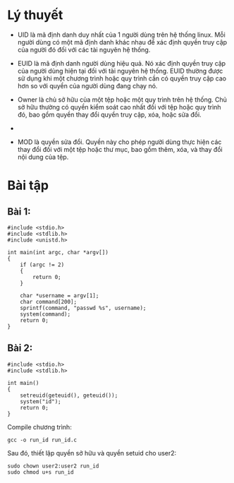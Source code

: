 # Lý thuyết

- UID là mã định danh duy nhất của 1 người dùng trên hệ thống linux. Mỗi người dùng có một mã định danh khác nhau để xác định quyền truy cập của người đó đối với các tài nguyên hệ thống.

- EUID là mã định danh người dùng hiệu quả. Nó xác định quyền truy cập của người dùng hiện tại đối với tài nguyên hệ thống. EUID thường được sử dụng khi một chương trình hoặc quy trình cần có quyền truy cập cao hơn so với quyền của người dùng đang chạy nó.

- Owner là chủ sở hữu của một tệp hoặc một quy trình trên hệ thống. Chủ sở hữu thường có quyền kiểm soát cao nhất đối với tệp hoặc quy trình đó, bao gồm quyền thay đổi quyền truy cập, xóa, hoặc sửa đổi.
-
- MOD là quyền sửa đổi. Quyền này cho phép người dùng thực hiện các thay đổi đối với một tệp hoặc thư mục, bao gồm thêm, xóa, và thay đổi nội dung của tệp.

# Bài tập

## Bài 1:

```
#include <stdio.h>
#include <stdlib.h>
#include <unistd.h>

int main(int argc, char *argv[])
{
    if (argc != 2)
    {
        return 0;
    }

    char *username = argv[1];
    char command[200];
    sprintf(command, "passwd %s", username);
    system(command);
    return 0;
}

```

## Bài 2:

```
#include <stdio.h>
#include <stdlib.h>

int main()
{
    setreuid(geteuid(), geteuid());
    system("id");
    return 0;
}

```

Compile chương trình:

```
gcc -o run_id run_id.c
```

Sau đó, thiết lập quyền sở hữu và quyền setuid cho user2:

```
sudo chown user2:user2 run_id
sudo chmod u+s run_id
```
